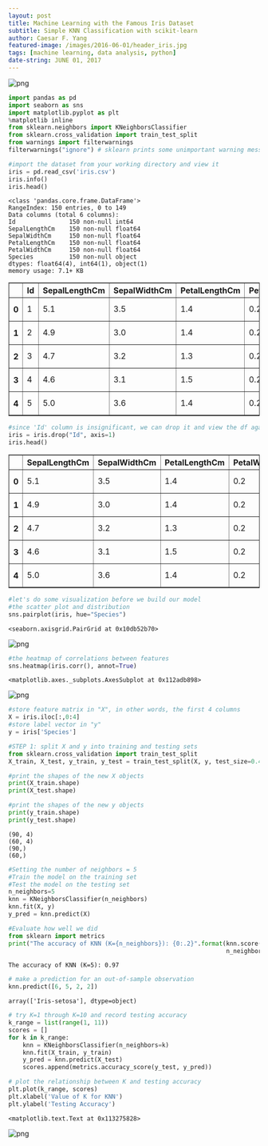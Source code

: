 ```yaml
---
layout: post
title: Machine Learning with the Famous Iris Dataset
subtitle: Simple KNN Classification with scikit-learn
author: Caesar F. Yang
featured-image: /images/2016-06-01/header_iris.jpg
tags: [machine learning, data analysis, python]
date-string: JUNE 01, 2017
---
```


![png]( /images/2016-06-01/03_iris.png)


```python
import pandas as pd
import seaborn as sns
import matplotlib.pyplot as plt
%matplotlib inline
from sklearn.neighbors import KNeighborsClassifier
from sklearn.cross_validation import train_test_split
from warnings import filterwarnings
filterwarnings("ignore") # sklearn prints some unimportant warning messages
```


```python
#import the dataset from your working directory and view it
iris = pd.read_csv('iris.csv')
iris.info()
iris.head()
```

    <class 'pandas.core.frame.DataFrame'>
    RangeIndex: 150 entries, 0 to 149
    Data columns (total 6 columns):
    Id               150 non-null int64
    SepalLengthCm    150 non-null float64
    SepalWidthCm     150 non-null float64
    PetalLengthCm    150 non-null float64
    PetalWidthCm     150 non-null float64
    Species          150 non-null object
    dtypes: float64(4), int64(1), object(1)
    memory usage: 7.1+ KB





<div>
<table border="1" class="dataframe">
  <thead>
    <tr style="text-align: right;">
      <th></th>
      <th>Id</th>
      <th>SepalLengthCm</th>
      <th>SepalWidthCm</th>
      <th>PetalLengthCm</th>
      <th>PetalWidthCm</th>
      <th>Species</th>
    </tr>
  </thead>
  <tbody>
    <tr>
      <th>0</th>
      <td>1</td>
      <td>5.1</td>
      <td>3.5</td>
      <td>1.4</td>
      <td>0.2</td>
      <td>Iris-setosa</td>
    </tr>
    <tr>
      <th>1</th>
      <td>2</td>
      <td>4.9</td>
      <td>3.0</td>
      <td>1.4</td>
      <td>0.2</td>
      <td>Iris-setosa</td>
    </tr>
    <tr>
      <th>2</th>
      <td>3</td>
      <td>4.7</td>
      <td>3.2</td>
      <td>1.3</td>
      <td>0.2</td>
      <td>Iris-setosa</td>
    </tr>
    <tr>
      <th>3</th>
      <td>4</td>
      <td>4.6</td>
      <td>3.1</td>
      <td>1.5</td>
      <td>0.2</td>
      <td>Iris-setosa</td>
    </tr>
    <tr>
      <th>4</th>
      <td>5</td>
      <td>5.0</td>
      <td>3.6</td>
      <td>1.4</td>
      <td>0.2</td>
      <td>Iris-setosa</td>
    </tr>
  </tbody>
</table>
</div>




```python
#since 'Id' column is insignificant, we can drop it and view the df again
iris = iris.drop("Id", axis=1) 
iris.head()
```




<div>
<table border="1" class="dataframe">
  <thead>
    <tr style="text-align: right;">
      <th></th>
      <th>SepalLengthCm</th>
      <th>SepalWidthCm</th>
      <th>PetalLengthCm</th>
      <th>PetalWidthCm</th>
      <th>Species</th>
    </tr>
  </thead>
  <tbody>
    <tr>
      <th>0</th>
      <td>5.1</td>
      <td>3.5</td>
      <td>1.4</td>
      <td>0.2</td>
      <td>Iris-setosa</td>
    </tr>
    <tr>
      <th>1</th>
      <td>4.9</td>
      <td>3.0</td>
      <td>1.4</td>
      <td>0.2</td>
      <td>Iris-setosa</td>
    </tr>
    <tr>
      <th>2</th>
      <td>4.7</td>
      <td>3.2</td>
      <td>1.3</td>
      <td>0.2</td>
      <td>Iris-setosa</td>
    </tr>
    <tr>
      <th>3</th>
      <td>4.6</td>
      <td>3.1</td>
      <td>1.5</td>
      <td>0.2</td>
      <td>Iris-setosa</td>
    </tr>
    <tr>
      <th>4</th>
      <td>5.0</td>
      <td>3.6</td>
      <td>1.4</td>
      <td>0.2</td>
      <td>Iris-setosa</td>
    </tr>
  </tbody>
</table>
</div>




```python
#let's do some visualization before we build our model
#the scatter plot and distribution
sns.pairplot(iris, hue="Species")
```




    <seaborn.axisgrid.PairGrid at 0x10db52b70>




![png]( /images/2016-06-01/output_3_1.png)



```python
#the heatmap of correlations between features
sns.heatmap(iris.corr(), annot=True)
```




    <matplotlib.axes._subplots.AxesSubplot at 0x112adb898>




![png]( /images/2016-06-01/output_4_1.png)



```python
#store feature matrix in "X", in other words, the first 4 columns
X = iris.iloc[:,0:4]
#store label vector in "y"
y = iris['Species']
```


```python
#STEP 1: split X and y into training and testing sets
from sklearn.cross_validation import train_test_split
X_train, X_test, y_train, y_test = train_test_split(X, y, test_size=0.4, random_state=4)
```


```python
#print the shapes of the new X objects
print(X_train.shape)
print(X_test.shape)

#print the shapes of the new y objects
print(y_train.shape)
print(y_test.shape)
```

    (90, 4)
    (60, 4)
    (90,)
    (60,)



```python
#Setting the number of neighbors = 5
#Train the model on the training set
#Test the model on the testing set
n_neighbors=5
knn = KNeighborsClassifier(n_neighbors)
knn.fit(X, y)
y_pred = knn.predict(X)
```


```python
#Evaluate how well we did
from sklearn import metrics
print("The accuracy of KNN (K={n_neighbors}): {0:.2}".format(knn.score(X_test, y_test),
                                                             n_neighbors=n_neighbors))
```

    The accuracy of KNN (K=5): 0.97



```python
# make a prediction for an out-of-sample observation
knn.predict([6, 5, 2, 2])
```




    array(['Iris-setosa'], dtype=object)




```python
# try K=1 through K=10 and record testing accuracy
k_range = list(range(1, 11))
scores = []
for k in k_range:
    knn = KNeighborsClassifier(n_neighbors=k)
    knn.fit(X_train, y_train)
    y_pred = knn.predict(X_test)
    scores.append(metrics.accuracy_score(y_test, y_pred))
```


```python
# plot the relationship between K and testing accuracy
plt.plot(k_range, scores)
plt.xlabel('Value of K for KNN')
plt.ylabel('Testing Accuracy')
```




    <matplotlib.text.Text at 0x113275828>




![png]( /images/2016-06-01/output_12_1.png)


